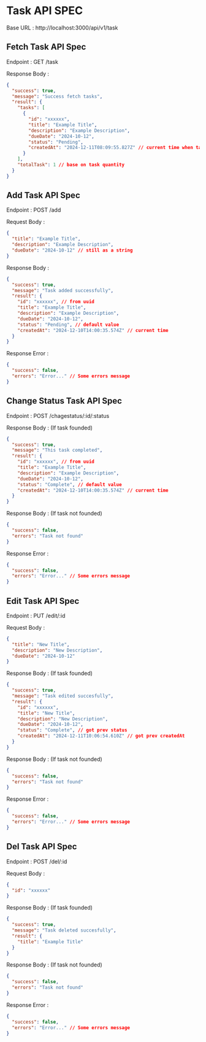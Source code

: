 # Task API SPEC

Base URL : http://localhost:3000/api/v1/task

## Fetch Task API Spec

Endpoint : GET /task

Response Body :

```json
{
  "success": true,
  "message": "Success fetch tasks",
  "result": {
    "tasks": [
      {
        "id": "xxxxxx",
        "title": "Example Title",
        "description": "Example Description",
        "dueDate": "2024-10-12",
        "status": "Pending",
        "createdAt": "2024-12-11T08:09:55.827Z" // current time when task is created
      }
    ],
    "totalTask": 1 // base on task quantity
  }
}
```

## Add Task API Spec

Endpoint : POST /add

Request Body :

```json
{
  "title": "Example Title",
  "description": "Example Description",
  "dueDate": "2024-10-12" // still as a string
}
```

Response Body :

```json
{
  "success": true,
  "message": "Task added successfully",
  "result": {
    "id": "xxxxxx", // from uuid
    "title": "Example Title",
    "description": "Example Description",
    "dueDate": "2024-10-12",
    "status": "Pending", // default value
    "createdAt": "2024-12-10T14:00:35.574Z" // current time
  }
}
```

Response Error :

```json
{
  "success": false,
  "errors": "Error..." // Some errors message
}
```

## Change Status Task API Spec

Endpoint : POST /chagestatus/:id/:status

Response Body : (If task founded)

```json
{
  "success": true,
  "message": "This task completed",
  "result": {
    "id": "xxxxxx", // from uuid
    "title": "Example Title",
    "description": "Example Description",
    "dueDate": "2024-10-12",
    "status": "Complete", // default value
    "createdAt": "2024-12-10T14:00:35.574Z" // current time
  }
}
```

Response Body : (If task not founded)

```json
{
  "success": false,
  "errors": "Task not found"
}
```

Response Error :

```json
{
  "success": false,
  "errors": "Error..." // Some errors message
}
```

## Edit Task API Spec

Endpoint : PUT /edit/:id

Request Body :

```json
{
  "title": "New Title",
  "description": "New Description",
  "dueDate": "2024-10-12"
}
```

Response Body : (If task founded)

```json
{
  "success": true,
  "message": "Task edited succesfully",
  "result": {
    "id": "xxxxxx",
    "title": "New Title",
    "description": "New Description",
    "dueDate": "2024-10-12",
    "status": "Complete", // got prev status
    "createdAt": "2024-12-11T10:06:54.610Z" // got prev createdAt
  }
}
```

Response Body : (If task not founded)

```json
{
  "success": false,
  "errors": "Task not found"
}
```

Response Error :

```json
{
  "success": false,
  "errors": "Error..." // Some errors message
}
```

## Del Task API Spec

Endpoint : POST /del/:id

Request Body :

```json
{
  "id": "xxxxxx"
}
```

Response Body : (If task founded)

```json
{
  "success": true,
  "message": "Task deleted succesfully",
  "result": {
    "title": "Example Title"
  }
}
```

Response Body : (If task not founded)

```json
{
  "success": false,
  "errors": "Task not found"
}
```

Response Error :

```json
{
  "success": false,
  "errors": "Error..." // Some errors message
}
```
